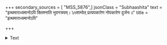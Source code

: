 +++
secondary_sources = [ "MSS_5876",]
jsonClass = "Subhaashita"
text = "इत्थमाराध्यमानोऽपि क्लिश्नाति भुवनत्रयम्।  \nशाम्येत् प्रत्यपकारेण नोपकारेण दुर्जनः॥"
title = "इत्थमाराध्यमानोऽपि"

+++

<details><summary>Text</summary>

इत्थमाराध्यमानोऽपि क्लिश्नाति भुवनत्रयम्।  
शाम्येत् प्रत्यपकारेण नोपकारेण दुर्जनः॥
</details>
